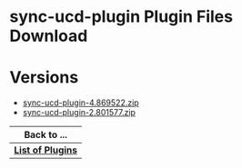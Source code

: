
sync-ucd-plugin Plugin Files Download
=====================================

# Versions

- [sync-ucd-plugin-4.869522.zip](https://raw.githubusercontent.com/osmsnbey/todelete2/main/files/UCR/sync-ucd-plugin/sync-ucd-plugin-4.869522.zip)
- [sync-ucd-plugin-2.801577.zip](https://raw.githubusercontent.com/osmsnbey/todelete2/main/files/UCR/sync-ucd-plugin/sync-ucd-plugin-2.801577.zip)

|Back to ...|
| :---: |
|[**List of Plugins**](../../index.md)|
